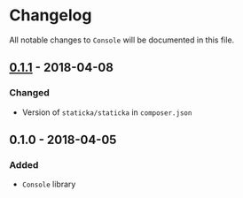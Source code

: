 # Changelog

All notable changes to `Console` will be documented in this file.

## [0.1.1](https://github.com/staticka/staticka/compare/v0.1.0...v0.1.1) - 2018-04-08

### Changed

- Version of `staticka/staticka` in `composer.json`

## 0.1.0 - 2018-04-05

### Added
- `Console` library